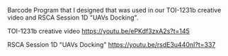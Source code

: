 Barcode Program that I designed that was used in our TOI-1231b creative video and RSCA Session 1D "UAVs Docking".

TOI-1231b creative video
https://youtu.be/ePKdf3zxA2s?t=145

RSCA Session 1D "UAVs Docking"
https://youtu.be/rsdE3u440nI?t=337
